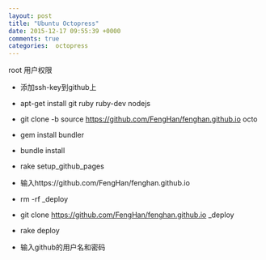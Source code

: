 ```yaml
---
layout: post
title: "Ubuntu Octopress"
date: 2015-12-17 09:55:39 +0000
comments: true
categories:  octopress
---
```

root 用户权限
- 添加ssh-key到github上

- apt-get install git ruby ruby-dev nodejs 

	
- git clone -b source https://github.com/FengHan/fenghan.github.io octo
- gem install bundler  
- bundle install  
- rake setup_github_pages 
- 输入https://github.com/FengHan/fenghan.github.io




- rm -rf _deploy

- git clone  https://github.com/FengHan/fenghan.github.io _deploy

- rake deploy 
- 输入github的用户名和密码



